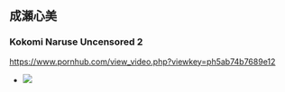 ## 成瀬心美
### Kokomi Naruse Uncensored 2
https://www.pornhub.com/view_video.php?viewkey=ph5ab74b7689e12
- ![](https://ci.phncdn.com/videos/201803/25/159464792/original/(m=ecuKGgaaaa)(mh=VTZufPim88GOzi-1)13.jpg)
